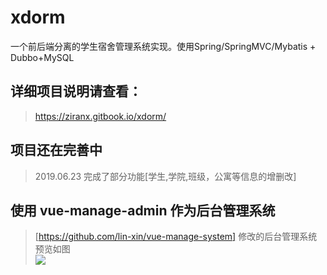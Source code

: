 # xdorm
一个前后端分离的学生宿舍管理系统实现。使用Spring/SpringMVC/Mybatis + Dubbo+MySQL
## 详细项目说明请查看：
> https://ziranx.gitbook.io/xdorm/

## 项目还在完善中
> 2019.06.23 完成了部分功能[学生,学院,班级，公寓等信息的增删改]
## 使用 vue-manage-admin 作为后台管理系统
> [https://github.com/lin-xin/vue-manage-system] 修改的后台管理系统 预览如图  
![](https://raw.githubusercontent.com/ziranx/tuchuang/master/img/20190623232458.png)
